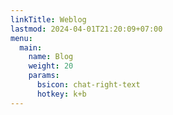 ```yaml
---
linkTitle: Weblog
lastmod: 2024-04-01T21:20:09+07:00
menu:
  main:
    name: Blog
    weight: 20
    params:
      bsicon: chat-right-text
      hotkey: k+b
---
```

